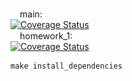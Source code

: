 <img src="docs/assets/git_branch.svg" alt="git branch icon" width="15"/>main:<br>
[![Coverage Status](https://coveralls.io/repos/github/den41apple/otus_architecture_and_design_patterns/badge.svg?branch=main)](https://coveralls.io/github/den41apple/otus_architecture_and_design_patterns?branch=main)
<br>
<img src="docs/assets/git_branch.svg" alt="git branch icon" width="15"/>homework_1: <br>
[![Coverage Status](https://coveralls.io/repos/github/den41apple/otus_architecture_and_design_patterns/badge.svg?branch=homework_1)](https://coveralls.io/github/den41apple/otus_architecture_and_design_patterns?branch=homework_1)

```shell
make install_dependencies
```